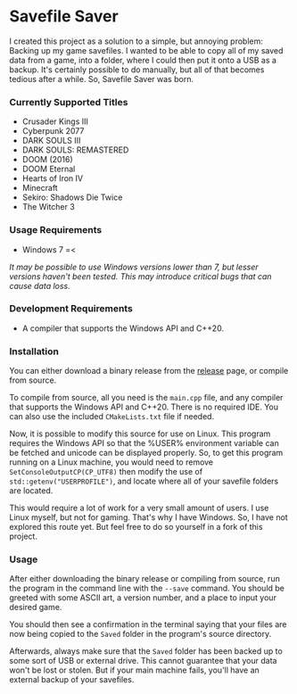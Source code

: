 # Savefile Saver

I created this project as a solution to a simple, but annoying problem: Backing up my game savefiles. I wanted to be able to copy all of my saved data from a game, into a folder, where I could then put it onto a USB as a backup. It's certainly possible to do manually, but all of that becomes tedious after a while. So, Savefile Saver was born.

### Currently Supported Titles

* Crusader Kings III
* Cyberpunk 2077
* DARK SOULS III
* DARK SOULS: REMASTERED
* DOOM (2016)
* DOOM Eternal
* Hearts of Iron IV
* Minecraft
* Sekiro: Shadows Die Twice
* The Witcher 3

### Usage Requirements

* Windows 7 =<

*It may be possible to use Windows versions lower than 7, but lesser versions haven't been tested. This may introduce critical bugs that can cause data loss.*

### Development Requirements

* A compiler that supports the Windows API and C++20.

### Installation

You can either download a binary release from the [release](https://github.com/DrakoDom/Savefile-Saver/releases/ "Releases") page, or compile from source.

To compile from source, all you need is the `main.cpp` file, and any compiler that supports the Windows API and C++20. There is no required IDE. You can also use the included `CMakeLists.txt` file if needed.

Now, it is possible to modify this source for use on Linux. This program requires the Windows API so that the %USER% environment variable can be fetched and unicode can be displayed properly. So, to get this program running on a Linux machine, you would need to remove `SetConsoleOutputCP(CP_UTF8)` then modify the use of `std::getenv("USERPROFILE")`, and locate where all of your savefile folders are located.

This would require a lot of work for a very small amount of users. I use Linux myself, but not for gaming. That's why I have Windows. So, I have not explored this route yet. But feel free to do so yourself in a fork of this project.

### Usage

After either downloading the binary release or compiling from source, run the program in the command line with the `--save` command. You should be greeted with some ASCII art, a version number, and a place to input your desired game.

You should then see a confirmation in the terminal saying that your files are now being copied to the `Saved` folder in the program's source directory.

Afterwards, always make sure that the `Saved` folder has been backed up to some sort of USB or external drive. This cannot guarantee that your data won't be lost or stolen. But if your main machine fails, you'll have an external backup of your savefiles.